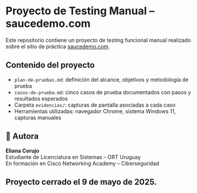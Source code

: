 # Proyecto de Testing Manual – saucedemo.com

Este repositorio contiene un proyecto de testing funcional manual realizado sobre el sitio de práctica [saucedemo.com](https://www.saucedemo.com).

## Contenido del proyecto

- `plan-de-pruebas.md`: definición del alcance, objetivos y metodología de prueba
- `casos-de-prueba.md`: cinco casos de prueba documentados con pasos y resultados esperados
- Carpeta `evidencias/`: capturas de pantalla asociadas a cada caso
- Herramientas utilizadas: navegador Chrome, sistema Windows 11, capturas manuales

## 👤 Autora

**Eliana Corujo**  
Estudiante de Licenciatura en Sistemas – ORT Uruguay  
En formación en Cisco Networking Academy – Ciberseguridad

Proyecto cerrado el 9 de mayo de 2025.
---
